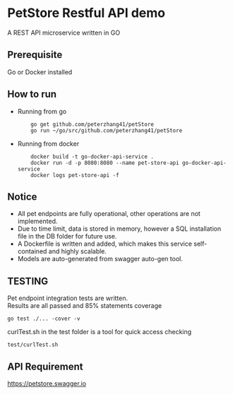 # PetStore Restful API demo

A REST API microservice written in GO

## Prerequisite

Go or Docker installed

## How to run

- Running from go
 
    ```
        go get github.com/peterzhang41/petStore  
        go run ~/go/src/github.com/peterzhang41/petStore
    ```

- Running from docker
    ```
        docker build -t go-docker-api-service .
        docker run -d -p 8080:8080 --name pet-store-api go-docker-api-service
        docker logs pet-store-api -f
    ```

## Notice
-  All pet endpoints are fully operational, other operations are not implemented.
-  Due to time limit, data is stored in memory, however a SQL installation file in the DB folder for future use.
-  A Dockerfile is written and added, which makes this service self-contained and highly scalable.
-  Models are auto-generated from swagger auto-gen tool.

## TESTING
Pet endpoint integration tests are written.  
Results are all passed and 85% statements coverage

```
go test ./... -cover -v
```
curlTest.sh in the test folder is a tool for quick access checking
```
test/curlTest.sh
```

## API Requirement

https://petstore.swagger.io




